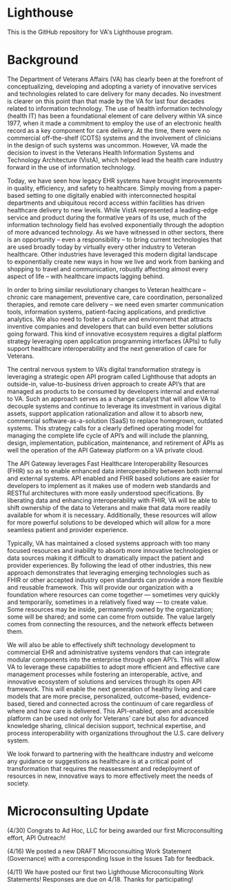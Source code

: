 # **Lighthouse**
This is the GitHub repository for VA's Lighthouse program. 

# Background
The Department of Veterans Affairs (VA) has clearly been at the forefront of conceptualizing, developing and adopting a variety of innovative services and technologies related to care delivery for many decades. No investment is clearer on this point than that made by the VA for last four decades related to information technology. The use of health information technology (health IT) has been a foundational element of care delivery within VA since 1977, when it made a commitment to employ the use of an electronic health record as a key component for care delivery. At the time, there were no commercial off-the-shelf (COTS) systems and the involvement of clinicians in the design of such systems was uncommon. However, VA made the decision to invest in the Veterans Health Information Systems and Technology Architecture (VistA), which helped lead the health care industry forward in the use of information technology.

Today, we have seen how legacy EHR systems have brought improvements in quality, efficiency, and safety to healthcare. Simply moving from a paper-based setting to one digitally enabled with interconnected hospital departments and ubiquitous record access within facilities has driven healthcare delivery to new levels. While VistA represented a leading-edge service and product during the formative years of its use, much of the information technology field has evolved exponentially through the adoption of more advanced technology. As we have witnessed in other sectors, there is an opportunity – even a responsibility – to bring current technologies that are used broadly today by virtually every other industry to Veteran healthcare. Other industries have leveraged this modern digital landscape to exponentially create new ways in how we live and work from banking and shopping to travel and communication, robustly affecting almost every aspect of life – with healthcare impacts lagging behind.

In order to bring similar revolutionary changes to Veteran healthcare – chronic care management, preventive care, care coordination, personalized therapies, and remote care delivery – we need even smarter communication tools, information systems, patient-facing applications, and predictive analytics. We also need to foster a culture and environment that attracts inventive companies and developers that can build even better solutions going forward. This kind of innovative ecosystem requires a digital platform strategy leveraging open application programming interfaces (APIs) to fully support healthcare interoperability and the next generation of care for Veterans. 

The central nervous system to VA’s digital transformation strategy is leveraging a strategic open API program called Lighthouse that adopts an outside-in, value-to-business driven approach to create API’s that are managed as products to be consumed by developers internal and external to VA. Such an approach serves as a change catalyst that will allow VA to decouple systems and continue to leverage its investment in various digital assets, support application rationalization and allow it to absorb new, commercial software-as-a-solution (SaaS) to replace homegrown, outdated systems. This strategy calls for a clearly defined operating model for managing the complete life cycle of API’s and will include the planning, design, implementation, publication, maintenance, and retirement of APIs as well the operation of the API Gateway platform on a VA private cloud. 

The API Gateway leverages Fast Healthcare Interoperability Resources (FHIR) so as to enable enhanced data interoperability between both internal and external systems. API enabled and FHIR based solutions are easier for developers to implement as it makes use of modern web standards and RESTful architectures with more easily understood specifications. By liberating data and enhancing interoperability with FHIR, VA will be able to shift ownership of the data to Veterans and make that data more readily available for whom it is necessary. Additionally, these resources will allow for more powerful solutions to be developed which will allow for a more seamless patient and provider experience.

Typically, VA has maintained a closed systems approach with too many focused resources and inability to absorb more innovative technologies or data sources making it difficult to dramatically impact the patient and provider experiences. By following the lead of other industries, this new approach demonstrates that leveraging emerging technologies such as FHIR or other accepted industry open standards can provide a more flexible and reusable framework. This will provide our organization with a foundation where resources can come together — sometimes very quickly and temporarily, sometimes in a relatively fixed way — to create value. Some resources may be inside, permanently owned by the organization; some will be shared; and some can come from outside. The value largely comes from connecting the resources, and the network effects between them. 

We will also be able to effectively shift technology development to commercial EHR and administrative systems vendors that can integrate modular components into the enterprise through open API’s. This will allow VA to leverage these capabilities to adopt more efficient and effective care management processes while fostering an interoperable, active, and innovative ecosystem of solutions and services through its open API framework. This will enable the next generation of healthy living and care models that are more precise, personalized, outcome-based, evidence-based, tiered and connected across the continuum of care regardless of where and how care is delivered. This API-enabled, open and accessible platform can be used not only for Veterans’ care but also for advanced knowledge sharing, clinical decision support, technical expertise, and process interoperability with organizations throughout the U.S. care delivery system. 

We look forward to partnering with the healthcare industry and welcome any guidance or suggestions as healthcare is at a critical point of transformation that requires the reassessment and redeployment of resources in new, innovative ways to more effectively meet the needs of society.

# **Microconsulting Update**

(4/30) Congrats to Ad Hoc, LLC for being awarded our first Microconsulting effort, API Outreach!

(4/16) We posted a new DRAFT Microconsulting Work Statement (Governance) with a corresponding Issue in the Issues Tab for feedback.  

(4/11) We have posted our first two Lighthouse Microconsulting Work Statements!  Responses are due on 4/18.  Thanks for participating!
